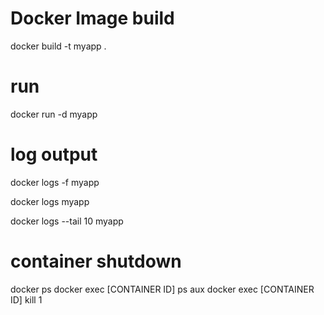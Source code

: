 # Docker Image build

docker build -t myapp .

# run

docker run -d myapp

# log output

docker logs -f myapp

docker logs myapp

docker logs --tail 10 myapp

# container shutdown

docker ps
docker exec [CONTAINER ID] ps aux
docker exec [CONTAINER ID] kill 1

